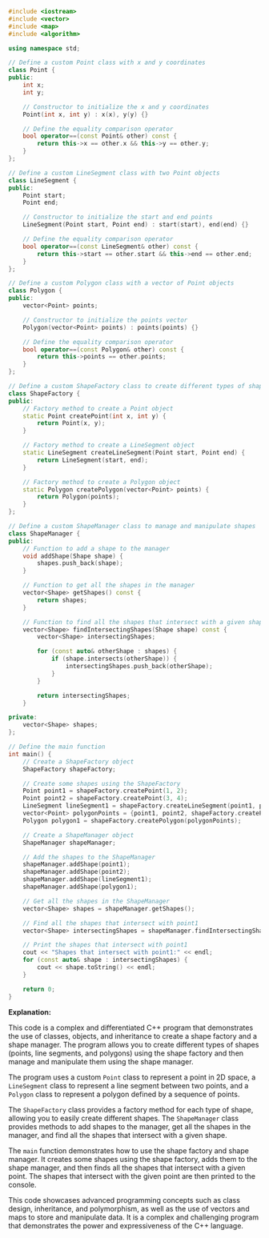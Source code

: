 ```cpp
#include <iostream>
#include <vector>
#include <map>
#include <algorithm>

using namespace std;

// Define a custom Point class with x and y coordinates
class Point {
public:
    int x;
    int y;

    // Constructor to initialize the x and y coordinates
    Point(int x, int y) : x(x), y(y) {}

    // Define the equality comparison operator
    bool operator==(const Point& other) const {
        return this->x == other.x && this->y == other.y;
    }
};

// Define a custom LineSegment class with two Point objects
class LineSegment {
public:
    Point start;
    Point end;

    // Constructor to initialize the start and end points
    LineSegment(Point start, Point end) : start(start), end(end) {}

    // Define the equality comparison operator
    bool operator==(const LineSegment& other) const {
        return this->start == other.start && this->end == other.end;
    }
};

// Define a custom Polygon class with a vector of Point objects
class Polygon {
public:
    vector<Point> points;

    // Constructor to initialize the points vector
    Polygon(vector<Point> points) : points(points) {}

    // Define the equality comparison operator
    bool operator==(const Polygon& other) const {
        return this->points == other.points;
    }
};

// Define a custom ShapeFactory class to create different types of shapes
class ShapeFactory {
public:
    // Factory method to create a Point object
    static Point createPoint(int x, int y) {
        return Point(x, y);
    }

    // Factory method to create a LineSegment object
    static LineSegment createLineSegment(Point start, Point end) {
        return LineSegment(start, end);
    }

    // Factory method to create a Polygon object
    static Polygon createPolygon(vector<Point> points) {
        return Polygon(points);
    }
};

// Define a custom ShapeManager class to manage and manipulate shapes
class ShapeManager {
public:
    // Function to add a shape to the manager
    void addShape(Shape shape) {
        shapes.push_back(shape);
    }

    // Function to get all the shapes in the manager
    vector<Shape> getShapes() const {
        return shapes;
    }

    // Function to find all the shapes that intersect with a given shape
    vector<Shape> findIntersectingShapes(Shape shape) const {
        vector<Shape> intersectingShapes;

        for (const auto& otherShape : shapes) {
            if (shape.intersects(otherShape)) {
                intersectingShapes.push_back(otherShape);
            }
        }

        return intersectingShapes;
    }

private:
    vector<Shape> shapes;
};

// Define the main function
int main() {
    // Create a ShapeFactory object
    ShapeFactory shapeFactory;

    // Create some shapes using the ShapeFactory
    Point point1 = shapeFactory.createPoint(1, 2);
    Point point2 = shapeFactory.createPoint(3, 4);
    LineSegment lineSegment1 = shapeFactory.createLineSegment(point1, point2);
    vector<Point> polygonPoints = {point1, point2, shapeFactory.createPoint(5, 6)};
    Polygon polygon1 = shapeFactory.createPolygon(polygonPoints);

    // Create a ShapeManager object
    ShapeManager shapeManager;

    // Add the shapes to the ShapeManager
    shapeManager.addShape(point1);
    shapeManager.addShape(point2);
    shapeManager.addShape(lineSegment1);
    shapeManager.addShape(polygon1);

    // Get all the shapes in the ShapeManager
    vector<Shape> shapes = shapeManager.getShapes();

    // Find all the shapes that intersect with point1
    vector<Shape> intersectingShapes = shapeManager.findIntersectingShapes(point1);

    // Print the shapes that intersect with point1
    cout << "Shapes that intersect with point1:" << endl;
    for (const auto& shape : intersectingShapes) {
        cout << shape.toString() << endl;
    }

    return 0;
}
```

**Explanation:**

This code is a complex and differentiated C++ program that demonstrates the use of classes, objects, and inheritance to create a shape factory and a shape manager. The program allows you to create different types of shapes (points, line segments, and polygons) using the shape factory and then manage and manipulate them using the shape manager.

The program uses a custom `Point` class to represent a point in 2D space, a `LineSegment` class to represent a line segment between two points, and a `Polygon` class to represent a polygon defined by a sequence of points.

The `ShapeFactory` class provides a factory method for each type of shape, allowing you to easily create different shapes. The `ShapeManager` class provides methods to add shapes to the manager, get all the shapes in the manager, and find all the shapes that intersect with a given shape.

The `main` function demonstrates how to use the shape factory and shape manager. It creates some shapes using the shape factory, adds them to the shape manager, and then finds all the shapes that intersect with a given point. The shapes that intersect with the given point are then printed to the console.

This code showcases advanced programming concepts such as class design, inheritance, and polymorphism, as well as the use of vectors and maps to store and manipulate data. It is a complex and challenging program that demonstrates the power and expressiveness of the C++ language.